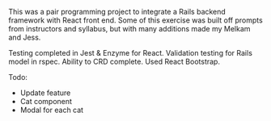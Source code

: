 This was a pair programming project to integrate a Rails backend framework with React front end. Some of this exercise was built off prompts from instructors and syllabus, but with many additions made my Melkam and Jess.

Testing completed in Jest & Enzyme for React.
Validation testing for Rails model in rspec.
Ability to CRD complete.
Used React Bootstrap.

Todo:
- Update feature
- Cat component
- Modal for each cat
